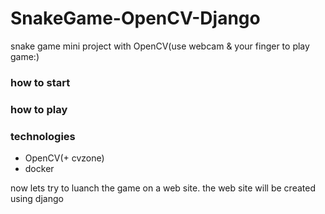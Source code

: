 # SnakeGame-OpenCV-Django
snake game mini project with OpenCV(use webcam & your finger to play game:)
### how to start

### how to play

### technologies
<ul>
    <li>OpenCV(+ cvzone)</li>
    <li>docker</li>
</ul>

now lets try to luanch the game on a web site.
the web site will be created using django 
